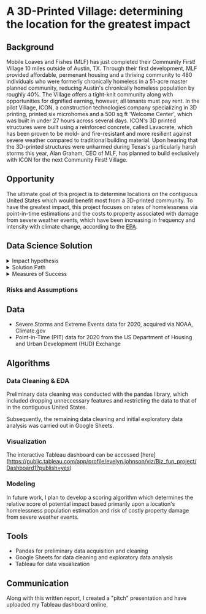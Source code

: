 # A 3D-Printed Village: determining the location for the greatest impact

## Background
Mobile Loaves and Fishes (MLF) has just completed their Community First! Village 10 miles outside of Austin, TX. Through their first development, MLF provided affordable, permenant housing and a thriving community to 480 individuals who were formerly chronically homeless in a 51-acre master planned community, reducing Austin's chronically homeless population by roughly 40%. The Village offers a tight-knit community along with opportunities for dignified earning, however, all tenants must pay rent. In the pilot Village, ICON, a construction technologies company specializing in 3D printing, printed six microhomes and a 500 sq ft 'Welcome Center', which was built in under 27 hours across several days. ICON's 3D printed structures were built using a reinforced concrete, called Lavacrete, which has been proven to be mold- and fire-resistant and more resilient against severe weather compared to traditional building material. Upon hearing that the 3D-printed structures were unharmed during Texas's particularly harsh storms this year, Alan Graham, CEO of MLF, has planned to build exclusively with ICON for the next Community First! Village. 

## Opportunity
The ultimate goal of this project is to determine locations on the contiguous United States which would benefit most from a 3D-printed community. To have the greatest impact, this project focuses on rates of homelessness via point-in-time estimations and the costs to property associated with damage from severe weather events, which have been increasing in frequency and intensity with climate change, according to the [EPA](https://www.epa.gov/climate-indicators/weather-climate).

## Data Science Solution

<details><summary>Impact hypothesis</summary>
<p> 
   We hypothesize that looking at the cost of damaged property from severe weather events and point-in-time estimates of homeless populations on the state-level for 2020 will allow MLF to determine a location for the 3D-printed village which will have the greatest potential impact. 
  
  **Primary Impact:** determine the location for the 3D-printed village
  
  **Secondary Impacts:** reduce the amount of chronic homelessness in a given area, prevent the costs of damage, repair or rebuilding for tenants of the village and overall climatic vulnerability of area

</p>
</details>

<details><summary>Solution Path</summary>
<p> 
  
**Suggested Solution Path:** 
  Determine the location based on model which scores locations based upon the following features: <br>
- Previous costs of property damage in dollars per state
- Number of severe weather events
- Number of homeless individuals based upon point-in-time estimations
  
</p>
</details>

<details><summary>Measures of Success</summary>
<p> 
  
  **Technical:** relative scoring algorithm identifies reasonable locations for the 3D-printed village
  
  **Nontechnical:** rate of chronic homelessness reduced in and around the location of village, reduction in cost of property damage from severe weather events for village tenants 
  
</p>
</details>

### Risks and Assumptions 

## Data
- Severe Storms and Extreme Events data for 2020, acquired via NOAA, Climate.gov
- Point-in-Time (PIT) data for 2020 from the US Department of Housing and Urban Development (HUD) Exchange

## Algorithms
### Data Cleaning & EDA
Preliminary data cleaning was conducted with the pandas library, which included dropping unneccessary features and restricting the data to that of in the contiguous United States. 

Subsequently, the remaining data cleaning and initial exploratory data analysis was carried out in Google Sheets. 

### Visualization
The interactive Tableau dashboard can be accessed [here] (https://public.tableau.com/app/profile/evelyn.johnson/viz/Biz_fun_project/Dashboard1?publish=yes)

### Modeling 
In future work, I plan to develop a scoring algorithm which determines the relative score of potential impact based primarily upon a location's homelessness population estimation and risk of costly property damage from severe weather events. 

## Tools
- Pandas for preliminary data acquisition and cleaning
- Google Sheets for data cleaning and exploratory data analysis
- Tableau for data visualization

## Communication
Along with this written report, I created a "pitch" presentation and have uploaded my Tableau dashboard online. 
